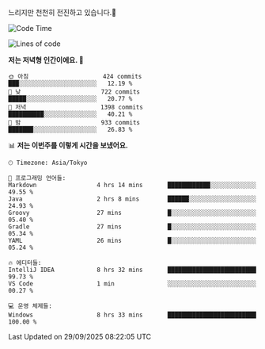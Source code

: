 느리지만 천천히 전진하고 있습니다.🐢

<!--START_SECTION:waka-->
![Code Time](http://img.shields.io/badge/Code%20Time-1%2C677%20hrs%209%20mins-blue)

![Lines of code](https://img.shields.io/badge/%EC%A0%80%EB%8A%94%20%EC%97%AC%ED%83%9C%EA%B9%8C%EC%A7%80%20-942.4%20thousand%20%EC%A4%84%EC%9D%98%20%EC%BD%94%EB%93%9C%EB%A5%BC%20%EC%9E%91%EC%84%B1%ED%96%88%EC%96%B4%EC%9A%94.-blue)

**저는 저녁형 인간이에요. 🦉** 

```text
🌞 아침                     424 commits         ███░░░░░░░░░░░░░░░░░░░░░░   12.19 % 
🌆 낮　                     722 commits         █████░░░░░░░░░░░░░░░░░░░░   20.77 % 
🌃 저녁                     1398 commits        ██████████░░░░░░░░░░░░░░░   40.21 % 
🌙 밤　                     933 commits         ███████░░░░░░░░░░░░░░░░░░   26.83 % 
```


📊 **저는 이번주를 이렇게 시간을 보냈어요.** 

```text
🕑︎ Timezone: Asia/Tokyo

💬 프로그래밍 언어들: 
Markdown                 4 hrs 14 mins       ████████████░░░░░░░░░░░░░   49.55 % 
Java                     2 hrs 8 mins        ██████░░░░░░░░░░░░░░░░░░░   24.93 % 
Groovy                   27 mins             █░░░░░░░░░░░░░░░░░░░░░░░░   05.40 % 
Gradle                   27 mins             █░░░░░░░░░░░░░░░░░░░░░░░░   05.34 % 
YAML                     26 mins             █░░░░░░░░░░░░░░░░░░░░░░░░   05.24 % 

🔥 에디터들: 
IntelliJ IDEA            8 hrs 32 mins       █████████████████████████   99.73 % 
VS Code                  1 min               ░░░░░░░░░░░░░░░░░░░░░░░░░   00.27 % 

💻 운영 체제들: 
Windows                  8 hrs 33 mins       █████████████████████████   100.00 % 
```


 Last Updated on 29/09/2025 08:22:05 UTC
<!--END_SECTION:waka-->
